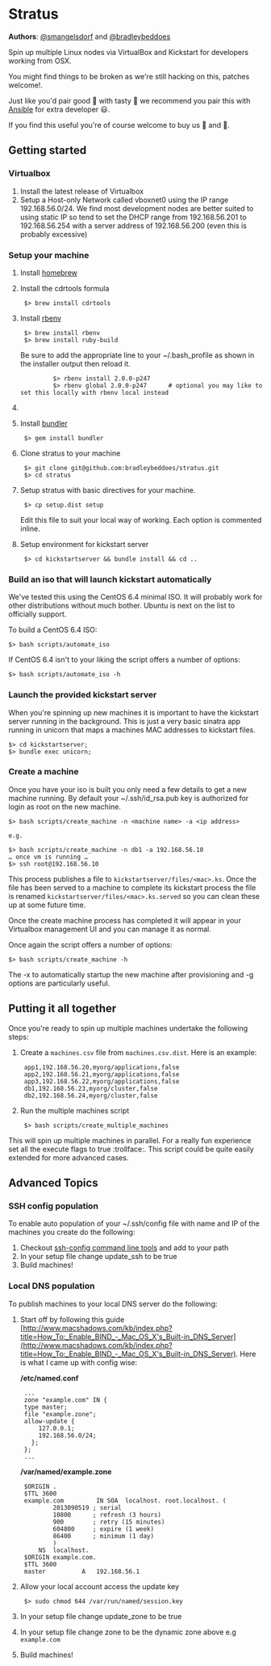 # Stratus

**Authors**: [@smangelsdorf](http://github.com/smangelsdorf) and [@bradleybeddoes](http://github.com/bradleybeddoes)

Spin up multiple Linux nodes via VirtualBox and Kickstart for developers working from OSX.

You might find things to be broken as we're still hacking on this, patches welcome!.

Just like you'd pair good :wine_glass: with tasty :meat_on_bone: we recommend you pair this with [Ansible](http://www.ansibleworks.com) for extra developer :smiley:.

If you find this useful you're of course welcome to buy us :beers: and :pizza:.

## Getting started
### Virtualbox
1. Install the latest release of Virtualbox
2. Setup a Host-only Network called vboxnet0 using the IP range 192.168.56.0/24.
We find most development nodes are better suited to using static IP so tend to set the DHCP range from 192.168.56.201 to 192.168.56.254 with a server address of 192.168.56.200 (even this is probably excessive)

### Setup your machine
1. Install [homebrew](http://brew.sh)

2. Install the cdrtools formula

    	$> brew install cdrtools
    
3. Install [rbenv](https://github.com/sstephenson/rbenv)

		$> brew install rbenv
		$> brew install ruby-build
		
   Be sure to add the appropriate line to your ~/.bash_profile as shown in the installer output then reload it.
   
                $> rbenv install 2.0.0-p247
                $> rbenv global 2.0.0-p247      # optional you may like to set this locally with rbenv local instead 
		
3.
		
4. Install [bundler](http://bundler.io/)

		$> gem install bundler

4. Clone stratus to your machine

    	$> git clone git@github.com:bradleybeddoes/stratus.git
    	$> cd stratus

5. Setup stratus with basic directives for your machine.

    	$> cp setup.dist setup
   Edit this file to suit your local way of working. Each option is commented inline.
   
6. Setup environment for kickstart server

		$> cd kickstartserver && bundle install && cd ..

### Build an iso that will launch kickstart automatically
We've tested this using the CentOS 6.4 minimal ISO. It will probably work for other distributions without much bother. Ubuntu is next on the list to officially support.

To build a CentOS 6.4 ISO:

    $> bash scripts/automate_iso

If CentOS 6.4 isn't to your liking the script offers a number of options:

    $> bash scripts/automate_iso -h
    
### Launch the provided kickstart server
When you're spinning up new machines it is important to have the kickstart server running in the background. This is just a very basic sinatra app running in unicorn that maps a machines MAC addresses to kickstart files.

	$> cd kickstartserver; 
	$> bundle exec unicorn; 

### Create a machine
Once you have your iso is built you only need a few details to get a new machine running. By default your ~/.ssh/id_rsa.pub key is authorized for login as root on the new machine.

    $> bash scripts/create_machine -n <machine name> -a <ip address>

    e.g.

    $> bash scripts/create_machine -n db1 -a 192.168.56.10
    … once vm is running …
    $> ssh root@192.168.56.10

This process publishes a file to `kickstartserver/files/<mac>.ks`. Once the file has been served to a machine to complete its kickstart process the file is renamed `kickstartserver/files/<mac>.ks.served` so you can clean these up at some future time.

Once the create machine process has completed it will appear in your Virtualbox management UI and you can manage it as normal.

Once again the script offers a number of options:

    $> bash scripts/create_machine -h

The -x to automatically startup the new machine after provisioning and -g options are particularly useful.

## Putting it all together
Once you're ready to spin up multiple machines undertake the following steps:

1. Create a `machines.csv` file from `machines.csv.dist`. Here is an example:

		app1,192.168.56.20,myorg/applications,false
		app2,192.168.56.21,myorg/applications,false
		app3,192.168.56.22,myorg/applications,false
		db1,192.168.56.23,myorg/cluster,false
		db2,192.168.56.24,myorg/cluster,false
	
2. Run the multiple machines script

		$> bash scripts/create_multiple_machines
	
This will spin up multiple machines in parallel. For a really fun experience set all the execute flags to true :trollface:. This script could be quite easily extended for more advanced cases.

## Advanced Topics

### SSH config population
To enable auto population of your ~/.ssh/config file with name and IP of the machines you create do the following:

1. Checkout [ssh-config command line tools](https://github.com/wthys/ssh-config) and add to your path
2. In your setup file change update_ssh to be true
3. Build machines!

### Local DNS population
To publish machines to your local DNS server do the following:

1. Start off by following this guide [http://www.macshadows.com/kb/index.php?title=How_To:_Enable_BIND_-_Mac_OS_X's_Built-in_DNS_Server](http://www.macshadows.com/kb/index.php?title=How_To:_Enable_BIND_-_Mac_OS_X's_Built-in_DNS_Server). Here is what I came up with config wise:

	**/etc/named.conf**
	
		...
		zone "example.com" IN { 
		type master; 
		file "example.zone";
		allow-update {
          	127.0.0.1;
          	192.168.56.0/24;
          }; 
		};
		...

	**/var/named/example.zone**

		$ORIGIN .
		$TTL 3600
		example.com			IN SOA	localhost. root.localhost. (
				2013090519 ; serial
				10800      ; refresh (3 hours)
				900        ; retry (15 minutes)
				604800     ; expire (1 week)
				86400      ; minimum (1 day)
				)
			NS	localhost.
		$ORIGIN example.com.
		$TTL 3600
		master			A	192.168.56.1

2. Allow your local account access the update key

		$> sudo chmod 644 /var/run/named/session.key
		
3. In your setup file change update_zone to be true
4. In your setup file change zone to be the dynamic zone above e.g `example.com`
5. Build machines!
